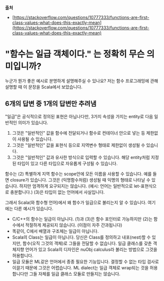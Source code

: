 **출처**

* [https://stackoverflow.com/questions/10777333/functions-are-first-class-values-what-does-this-exactly-mean](https://stackoverflow.com/questions/10777333/functions-are-first-class-values-what-does-this-exactly-mean)

# "함수는 일급 객체이다." 는 정확히 무슨 의미입니까?

누군가 뭔가 좋은 예시로 분명하게 설명해주실 수 있나요? 저는 함수 프로그래밍에 관해 설명할 때 이 문장을 Scala에서 보았습니다.

## 6개의 답변 중 1개의 답변만 추려냄

"일급"은 공식적으로 정의된 표현은 아닙나다만, 3가지 속성을 가지는 entity로 다음 일반적인 의미가 있습니다.

1. 그것은 "일반적인" 값을 함수에 전달되거나 함수로 컨테이너 안으로 넣는 등 제한없이 사용될 수 있습니다.
2. 그것은 "일반적인" 값을 표현식 등으로 지역변수 형태로 제한없이 생성될 수 있습니다.
3. 그것은 "일반적인" 값과 유사한 방식으로 입력할 수 있습니다. 해당 entity처럼 지정된 타입이 있고 다른 타입으로 자유롭게 구성될 수 있습니다.

함수는 (2) 특별하게 지역 함수는 scope안에 모든 이름을 사용할 수 있습니다. 예를 들면 closure가 있습니다. 그것은 (익명함수처럼) 생성될 때 익명의 형태로 나타날 수 있습니다. 하지만 엄격하게 요구되지는 않습니다. (예시: 언어는 일반적으로 let-표현식으로 충분합니다.) (3)은 타입이 없는 언어에서 사실입니다.

그래서 Scala(와 함수형 언어)에서 왜 함수가 일급으로 불리는지 알 수 있습니다. 여기에는 다른 예시가 있습니다.

* C/C++의 함수는 일급이 아닙니다. (1)과 (3)은 함수 포인터로 가능하지만 (2)는 함수에서 적절하게 제공되지 않습니다. (이점이 자주 간과됩니다)
* 똑같이, C에서 배열과 구조체는 일급이 아닙니다.
* Scala의 Class는 일급이 아닙니다. 당신은 Class를 정의하고 내포(nest)할 수 있지만, 함수(오직 그것의 객체)로 그들을 전달할 수 없습니다. 일급 클래스를 갖춘 객체지향 언어가 있고 Scala의 디자인은 nuObj calculus라 불리는 방법으로 그것을 허용합니다.
* 일급 모듈은 ML같은 언어에서 종종 필요한 기능입니다. 결정할 수 없는 타입 검사로 이끌기 때문에 그것은 어렵습니다. ML dialect는 일급 객체로 wrap되는 것을 허용합니다만 그들 자체를 일급 클래스 모듈로 만들지는 않습니다.
